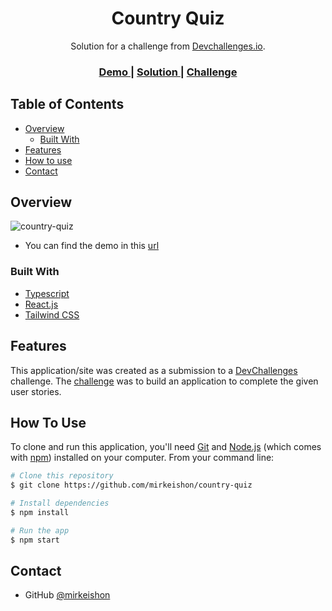 <!-- Please update value in the {}  -->

<h1 align="center">Country Quiz</h1>

<div align="center">
   Solution for a challenge from  <a href="http://devchallenges.io" target="_blank">Devchallenges.io</a>.
</div>

<div align="center">
  <h3>
    <a href="https://country-quiz.onrender.com/">
      Demo
    </a>
    <span> | </span>
    <a href="https://devchallenges.io/solutions/JfZFoCgp46yOUxypWNf2">
      Solution
    </a>
    <span> | </span>
    <a href="https://devchallenges.io/challenges/Bu3G2irnaXmfwQ8sZkw8">
      Challenge
    </a>
  </h3>
</div>

<!-- TABLE OF CONTENTS -->

## Table of Contents

- [Overview](#overview)
  - [Built With](#built-with)
- [Features](#features)
- [How to use](#how-to-use)
- [Contact](#contact)

<!-- OVERVIEW -->

## Overview

![country-quiz](https://user-images.githubusercontent.com/94877748/166079545-7b022ede-bc20-4398-afb7-213d49e52483.png)

- You can find the demo in this [url](https://country-quiz.onrender.com/)

### Built With

<!-- This section should list any major frameworks that you built your project using. Here are a few examples.-->
- [Typescript](https://www.typescriptlang.org/)
- [React.js](https://reactjs.org/)
- [Tailwind CSS](https://tailwindcss.com/)

## Features

<!-- List the features of your application or follow the template. Don't share the figma file here :) -->

This application/site was created as a submission to a [DevChallenges](https://devchallenges.io/challenges) challenge. The [challenge](https://devchallenges.io/challenges/Bu3G2irnaXmfwQ8sZkw8) was to build an application to complete the given user stories.


## How To Use

<!-- Example: -->

To clone and run this application, you'll need [Git](https://git-scm.com) and [Node.js](https://nodejs.org/en/download/) (which comes with [npm](http://npmjs.com)) installed on your computer. From your command line:

```bash
# Clone this repository
$ git clone https://github.com/mirkeishon/country-quiz

# Install dependencies
$ npm install

# Run the app
$ npm start
```

## Contact

- GitHub [@mirkeishon](https://github.com/mirkeishon)